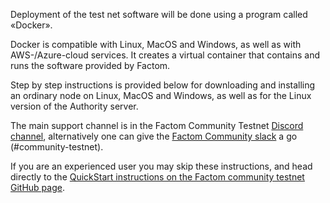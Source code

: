 Deployment of the test net software will be done using a program called «Docker».

Docker is compatible with Linux, MacOS and Windows, as well as with AWS-/Azure-cloud
services. It creates a virtual container that contains and runs the software provided by
Factom.

Step by step instructions is provided below for downloading and installing an ordinary
node on Linux, MacOS and Windows, as well as for the Linux version of the Authority
server.

The main support channel is in the Factom Community Testnet [Discord channel](https://discordapp.com/invite/q75MJGJ),
alternatively one can give the [Factom Community slack](http://factom-slack.herokuapp.com/) a go (#community-testnet).

If you are an experienced user you may skip these instructions, and head directly to
the [QuickStart instructions on the Factom community testnet GitHub page](https://github.com/FactomProject/communitytestnet/blob/master/Quickstart.md).
